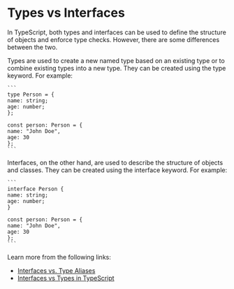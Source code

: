 # Types vs Interfaces

In TypeScript, both types and interfaces can be used to define the structure of objects and enforce type checks. However, there are some differences between the two.

Types are used to create a new named type based on an existing type or to combine existing types into a new type. They can be created using the type keyword. For example:

    ```
    type Person = {
    name: string;
    age: number;
    };

    const person: Person = {
    name: "John Doe",
    age: 30
    };
    ```

Interfaces, on the other hand, are used to describe the structure of objects and classes. They can be created using the interface keyword. For example:

    ```
    interface Person {
    name: string;
    age: number;
    }

    const person: Person = {
    name: "John Doe",
    age: 30
    };
    ```

Learn more from the following links:

- [Interfaces vs. Type Aliases](https://www.typescriptlang.org/docs/handbook/advanced-types.html#interfaces-vs-type-aliases)
- [Interfaces vs Types in TypeScript](https://stackoverflow.com/questions/37233735/interfaces-vs-types-in-typescript)